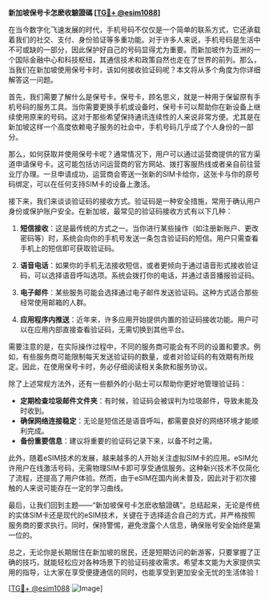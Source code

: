 **新加坡保号卡怎麽收驗證碼 [[TG💪+ @esim1088](https://t.me/s/esim1088)]**

在当今数字化飞速发展的时代，手机号码不仅仅是一个简单的联系方式，它还承载着我们的社交、支付、身份验证等多重功能。对于许多人来说，手机号码是生活中不可或缺的一部分，因此保护好自己的号码显得尤为重要。而新加坡作为亚洲的一个国际金融中心和科技枢纽，其通信技术和政策自然也走在了世界的前列。那么，当我们在新加坡使用保号卡时，该如何接收验证码呢？本文将从多个角度为你详细解答这一问题。

首先，我们需要了解什么是保号卡。保号卡，顾名思义，就是一种用于保留原有手机号码的服务工具。当你需要更换手机或设备时，保号卡可以帮助你在新设备上继续使用原来的号码。这对于那些希望保持通讯连续性的人来说非常方便。尤其是在新加坡这样一个高度依赖电子服务的社会中，手机号码几乎成了个人身份的一部分。

那么，如何获取并使用保号卡呢？通常情况下，用户可以通过运营商提供的官方渠道申请保号卡。这可能包括访问运营商的官方网站、拨打客服热线或者亲自前往营业厅办理。一旦申请成功，运营商会寄送一张新的SIM卡给你，这张卡与你的原号码绑定，可以在任何支持SIM卡的设备上激活。

接下来，我们来谈谈验证码的接收方式。验证码是一种安全措施，常用于确认用户身份或保护账户安全。在新加坡，最常见的验证码接收方式有以下几种：

1. **短信接收**：这是最传统的方式之一。当你进行某些操作（如注册新账户、更改密码等）时，系统会向你的手机号发送一条包含验证码的短信。用户只需查看手机上的短信即可获取验证码。

2. **语音电话**：如果你的手机无法接收短信，或者更倾向于通过语音形式接收验证码，可以选择语音呼叫选项。系统会拨打你的电话，并通过语音播报验证码。

3. **电子邮件**：某些服务可能会选择通过电子邮件发送验证码。这种方式适合那些经常使用邮箱的人群。

4. **应用程序内推送**：近年来，许多应用开始提供内置的验证码接收功能。用户可以在应用内部直接查看验证码，无需切换到其他平台。

需要注意的是，在实际操作过程中，不同的服务商可能会有不同的设置和要求。例如，有些服务商可能限制每天发送验证码的数量，或者对验证码的有效期有所规定。因此，在使用保号卡时，务必仔细阅读相关条款和服务协议。

除了上述常规方法外，还有一些额外的小贴士可以帮助你更好地管理验证码：

- **定期检查垃圾邮件文件夹**：有时候，验证码会被误判为垃圾邮件，导致未能及时收到。
- **确保网络连接稳定**：无论是短信还是语音呼叫，都需要良好的网络环境才能顺利完成。
- **备份重要信息**：建议将重要的验证码记录下来，以备不时之需。

此外，随着eSIM技术的发展，越来越多的人开始关注虚拟SIM卡的应用。eSIM允许用户在线激活号码，无需物理SIM卡即可享受通信服务。这种新兴技术不仅简化了流程，还提高了用户体验。然而，由于eSIM在国内尚未普及，因此对于初次接触的人来说可能存在一定的学习曲线。

最后，让我们回到主题——“新加坡保号卡怎麽收驗證碼”。总结起来，无论是传统的实体SIM卡还是现代的eSIM技术，关键在于选择适合自己的方式，并严格按照服务商的要求执行。同时，保持警惕，避免泄露个人信息，确保账号安全始终是第一位的。

总之，无论你是长期居住在新加坡的居民，还是短期访问的新游客，只要掌握了正确的技巧，就能轻松应对各种场景下的验证码接收需求。希望本文能为大家提供实用的指导，让大家在享受便捷通信的同时，也能享受到更加安全无忧的生活体验！

[[TG💪+ @esim1088](https://t.me/s/esim1088) ![Image](https://i.postimg.cc/4NQfJmqS/Snipaste-2025-05-13-00-14-12.png)]